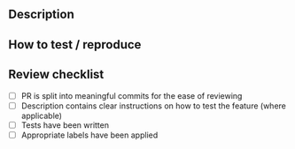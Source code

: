 ## Description

<!-- Add a short description of the change. -->

## How to test / reproduce

<!-- (optional) Put clear instructions on how to test. -->

## Review checklist

- [ ] PR is split into meaningful commits for the ease of reviewing
- [ ] Description contains clear instructions on how to test the feature (where applicable)
- [ ] Tests have been written
- [ ] Appropriate labels have been applied